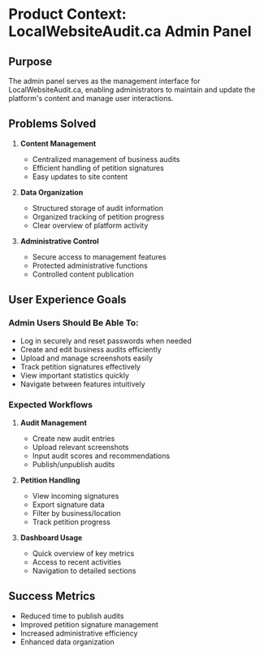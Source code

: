 # Product Context: LocalWebsiteAudit.ca Admin Panel

## Purpose
The admin panel serves as the management interface for LocalWebsiteAudit.ca, enabling administrators to maintain and update the platform's content and manage user interactions.

## Problems Solved
1. **Content Management**
   - Centralized management of business audits
   - Efficient handling of petition signatures
   - Easy updates to site content

2. **Data Organization**
   - Structured storage of audit information
   - Organized tracking of petition progress
   - Clear overview of platform activity

3. **Administrative Control**
   - Secure access to management features
   - Protected administrative functions
   - Controlled content publication

## User Experience Goals

### Admin Users Should Be Able To:
- Log in securely and reset passwords when needed
- Create and edit business audits efficiently
- Upload and manage screenshots easily
- Track petition signatures effectively
- View important statistics quickly
- Navigate between features intuitively

### Expected Workflows
1. **Audit Management**
   - Create new audit entries
   - Upload relevant screenshots
   - Input audit scores and recommendations
   - Publish/unpublish audits

2. **Petition Handling**
   - View incoming signatures
   - Export signature data
   - Filter by business/location
   - Track petition progress

3. **Dashboard Usage**
   - Quick overview of key metrics
   - Access to recent activities
   - Navigation to detailed sections

## Success Metrics
- Reduced time to publish audits
- Improved petition signature management
- Increased administrative efficiency
- Enhanced data organization 